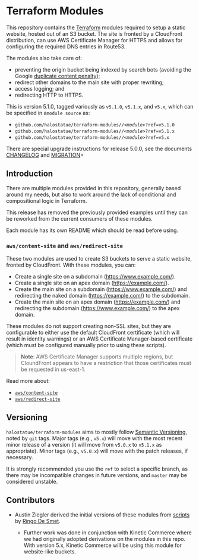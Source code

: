 # Terraform Modules

This repository contains the [Terraform][] modules required to setup a static
website, hosted out of an S3 bucket. The site is fronted by a CloudFront
distribution, can use AWS Certificate Manager for HTTPS and allows for
configuring the required DNS entries in Route53.

The modules also take care of:

- preventing the origin bucket being indexed by search bots (avoiding the
  Google [duplicate content penalty][]);
- redirect other domains to the main site with proper rewriting;
- access logging; and
- redirecting HTTP to HTTPS.

This is version 5.1.0, tagged variously as `v5.1.0`, `v5.1.x`, and `v5.x`, which
can be specified in a`module source` as:

- `github.com/halostatue/terraform-modules//`_`<module>`_`?ref=v5.1.0`
- `github.com/halostatue/terraform-modules//`_`<module>`_`?ref=v5.1.x`
- `github.com/halostatue/terraform-modules//`_`<module>`_`?ref=v5.x`

There are special upgrade instructions for release 5.0.0, see the documents
[CHANGELOG](CHANGELOG.md) and [MIGRATION](MIGRATION.md)>

## Introduction

There are multiple modules provided in this repository, generally based around
my needs, but also to work around the lack of conditional and compositional
logic in Terraform.

This release has removed the previously provided examples until they can be
reworked from the current consumers of these modules.

Each module has its own README which should be read before using.

### `aws/content-site` and `aws/redirect-site`

These two modules are used to create S3 buckets to serve a static website,
fronted by CloudFront. With these modules, you can:

- Create a single site on a subdomain (https://www.example.com/).
- Create a single site on an apex domain (https://example.com/).
- Create the main site on a subdomain (https://www.example.com/) and
  redirecting the naked domain (https://example.com/) to the subdomain.
- Create the main site on an apex domain (https://example.com/) and
  redirecting the subdomain (https://www.example.com/) to the apex domain.

These modules do not support creating non-SSL sites, but they are configurable
to either use the default CloudFront certificate (which will result in identity
warnings) or an AWS Certificate Manager-based certificate (which must be
configured manually prior to using these scripts).

> **Note**: AWS Certificate Manager supports multiple regions, but CloundFront
> appears to have a restriction that those certificates must be requested in
> us-east-1.

Read more about:

- [`aws/content-site`][]
- [`aws/redirect-site`][]

## Versioning

`halostatue/terraform-modules` aims to mostly follow [Semantic Versioning][],
noted by `git` tags. Major tags (e.g., `v5.x`) will move with the most recent
minor release of a version (it will move from `v5.0.x` to `v5.1.x` as
appropriate). Minor tags (e.g., `v5.0.x`) will move with the patch releases, if
necessary.

It is strongly recommended you use the `ref` to select a specific branch, as
there may be incompatible changes in future versions, and `master` may be
considered unstable.

## Contributors

- Austin Ziegler derived the initial versions of these modules from [scripts][]
  by [Ringo De Smet][].

  - Further work was done in conjunction with Kinetic Commerce where we had
    originally adopted derivations on the modules in this repo. With version
    5.x, Kinetic Commerce will be using this module for website-like buckets.

[terraform]: https://www.terraform.io/
[ringo de smet]: https://ringo.de-smet.name
[scripts]: https://github.com/ringods/terraform-website-s3-cloudfront-route53
[duplicate content penalty]: https://support.google.com/webmasters/answer/66359?hl=en
[semantic versioning]: http://semver.org/
[`aws/content-site`]: https://github.com/halostatue/terraform-modules/tree/v2.0/aws/content-site
[`aws/redirect-site`]: https://github.com/halostatue/terraform-modules/tree/v2.0/aws/redirect-site
